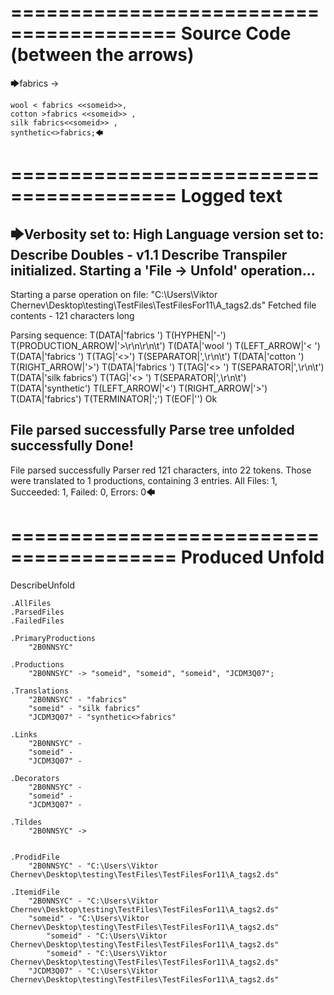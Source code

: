 ========================================
Source Code (between the arrows)
========================================

🡆fabrics ->

	wool < fabrics <<someid>>,
	cotton >fabrics <<someid>> ,
	silk fabrics<<someid>> ,
	synthetic<>fabrics;🡄

========================================
Logged text
========================================

🡆Verbosity set to: High
Language version set to: Describe Doubles - v1.1
Describe Transpiler initialized.
Starting a 'File -> Unfold' operation...
------------------------
Starting a parse operation on file: "C:\Users\Viktor Chernev\Desktop\testing\TestFiles\TestFilesFor11\A_tags2.ds"
Fetched file contents - 121 characters long

Parsing sequence: T(DATA|'fabrics ') T(HYPHEN|'-') T(PRODUCTION_ARROW|'>\r\n\r\n\t') T(DATA|'wool ') T(LEFT_ARROW|'< ') T(DATA|'fabrics ') T(TAG|'<<someid>>') T(SEPARATOR|',\r\n\t') T(DATA|'cotton ') T(RIGHT_ARROW|'>') T(DATA|'fabrics ') T(TAG|'<<someid>> ') T(SEPARATOR|',\r\n\t') T(DATA|'silk fabrics') T(TAG|'<<someid>> ') T(SEPARATOR|',\r\n\t') T(DATA|'synthetic') T(LEFT_ARROW|'<') T(RIGHT_ARROW|'>') T(DATA|'fabrics') T(TERMINATOR|';') T(EOF|'<EOF>') Ok

File parsed successfully
Parse tree unfolded successfully
Done!
------------------------
File parsed successfully
Parser red 121 characters, into 22 tokens.
Those were translated to 1 productions, containing 3 entries.
All Files: 1, Succeeded: 1, Failed: 0, Errors: 0🡄

========================================
Produced Unfold
========================================

DescribeUnfold

    .AllFiles
    .ParsedFiles
    .FailedFiles

    .PrimaryProductions
        "2B0NNSYC" 

    .Productions
        "2B0NNSYC" -> "someid", "someid", "someid", "JCDM3Q07";

    .Translations
        "2B0NNSYC" - "fabrics"
        "someid" - "silk fabrics"
        "JCDM3Q07" - "synthetic<>fabrics"

    .Links
        "2B0NNSYC" - 
        "someid" - 
        "JCDM3Q07" - 

    .Decorators
        "2B0NNSYC" - 
        "someid" - 
        "JCDM3Q07" - 

    .Tildes
        "2B0NNSYC" -> 


    .ProdidFile
        "2B0NNSYC" - "C:\Users\Viktor Chernev\Desktop\testing\TestFiles\TestFilesFor11\A_tags2.ds"

    .ItemidFile
        "2B0NNSYC" - "C:\Users\Viktor Chernev\Desktop\testing\TestFiles\TestFilesFor11\A_tags2.ds"
        "someid" - "C:\Users\Viktor Chernev\Desktop\testing\TestFiles\TestFilesFor11\A_tags2.ds"
            "someid" - "C:\Users\Viktor Chernev\Desktop\testing\TestFiles\TestFilesFor11\A_tags2.ds"
            "someid" - "C:\Users\Viktor Chernev\Desktop\testing\TestFiles\TestFilesFor11\A_tags2.ds"
        "JCDM3Q07" - "C:\Users\Viktor Chernev\Desktop\testing\TestFiles\TestFilesFor11\A_tags2.ds"

